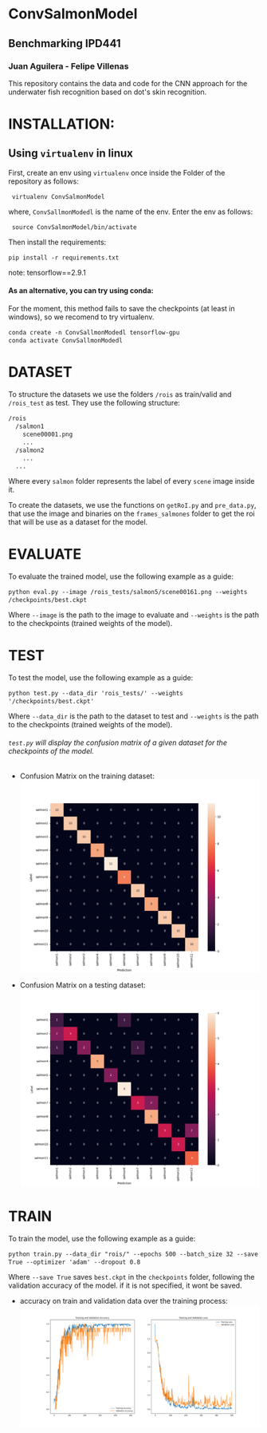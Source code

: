 # ConvSalmonModel
## Benchmarking IPD441
### Juan Aguilera - Felipe Villenas

This repository contains the data and code for the CNN approach for the underwater fish recognition based on dot's skin recognition.

# INSTALLATION:

## Using `virtualenv` in linux

First, create an env using `virtualenv` once inside the Folder of the repository as follows:

```
 virtualenv ConvSalmonModel
```

where, `ConvSallmonModedl` is the name of the env.
Enter the env as follows:

```
 source ConvSalmonModel/bin/activate
```
Then install the requirements:

```
pip install -r requirements.txt
```
note: tensorflow==2.9.1
#### As an alternative, you can try using conda:
For the moment, this method fails to save the checkpoints (at least in windows), so we recomend to try virtualenv.

  ```
  conda create -n ConvSallmonModedl tensorflow-gpu
  conda activate ConvSallmonModedl
  ```
# DATASET
To structure the datasets we use the folders `/rois` as train/valid and `/rois_test` as test. They use the following structure:

```
/rois
  /salmon1
    scene00001.png
    ...
  /salmon2
    ...
  ...
```
Where every `salmon` folder represents the label of every `scene` image inside it.

To create the datasets, we use the functions on `getRoI.py` and `pre_data.py`, that use the image and binaries on the `frames_salmones` folder to get the roi that will be use as a dataset for the model.

# EVALUATE
To evaluate the trained model, use the following example as a guide:
```
python eval.py --image /rois_tests/salmon5/scene00161.png --weights /checkpoints/best.ckpt
```
Where  `--image` is the path to the image to evaluate and  `--weights` is the path to the checkpoints (trained weights of the model).

# TEST
To test the model, use the following example as a guide:
```
python test.py --data_dir 'rois_tests/' --weights '/checkpoints/best.ckpt'
```
Where `--data_dir` is the path to the dataset to test and  `--weights` is the path to the checkpoints (trained weights of the model).

###### `test.py` will display the confusion matrix of a given dataset for the checkpoints of the model.

* Confusion Matrix on the training dataset:
  ![confusion matrix of training dataset.](/images_readme/conf_roi_bench.png)

* Confusion Matrix on a testing dataset:
  ![confusion matrix of test dataset.](/images_readme/conf_roi_tests_bench.png)

# TRAIN
To train the model, use the following example as a guide:
```
python train.py --data_dir "rois/" --epochs 500 --batch_size 32 --save True --optimizer 'adam' --dropout 0.8
```
Where `--save True` saves `best.ckpt` in the `checkpoints` folder, following the validation accuracy of the model. if it is not specified, it wont be saved.

* accuracy on train and validation data over the training process:
  ![confusion matrix of test dataset.](/images_readme/accuracy_bench.png)
